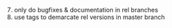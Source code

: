 7. only do bugfixes & documentation in rel branches
8. use tags to demarcate rel versions in master branch
